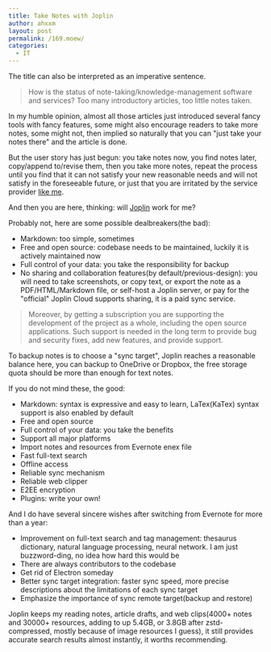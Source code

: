 ```yaml
---
title: Take Notes with Joplin
author: ahxxm
layout: post
permalink: /169.moew/
categories:
  - IT
---
```


The title can also be interpreted as an imperative sentence.

<!--more-->

> How is the status of note-taking/knowledge-management software and services?
> Too many introductory articles, too little notes taken.

In my humble opinion, almost all those articles just introduced several fancy tools with fancy features, some might also encourage readers to take more notes, some might not, then implied so naturally that you can "just take your notes there" and the article is done.

But the user story has just begun: you take notes now, you find notes later, copy/append to/revise them, then you take more notes, repeat the process until you find that it can not satisfy your new reasonable needs and will not satisfy in the foreseeable future, or just that you are irritated by the service provider [like me](https://ahxxm.com/163.moew/).

And then you are here, thinking: will [Joplin](https://joplinapp.org/) work for me?

Probably not, here are some possible dealbreakers(the bad):

- Markdown: too simple, sometimes
- Free and open source: codebase needs to be maintained, luckily it is actively maintained now
- Full control of your data: you take the responsibility for backup
- No sharing and collaboration features(by default/previous-design): you will need to take screenshots, or copy text, or export the note as a PDF/HTML/Markdown file, or self-host a Joplin server, or pay for the "official" Joplin Cloud supports sharing, it is a paid sync service.

> Moreover, by getting a subscription you are supporting the development of the project as a whole, including the open source applications. Such support is needed in the long term to provide bug and security fixes, add new features, and provide support.

To backup notes is to choose a "sync target", Joplin reaches a reasonable balance here, you can backup to OneDrive or Dropbox, the free storage quota should be more than enough for text notes.

If you do not mind these, the good:

- Markdown: syntax is expressive and easy to learn, LaTex(KaTex) syntax support is also enabled by default
- Free and open source
- Full control of your data: you take the benefits
- Support all major platforms
- Import notes and resources from Evernote enex file
- Fast full-text search
- Offline access
- Reliable sync mechanism
- Reliable web clipper
- E2EE encryption
- Plugins: write your own!

And I do have several sincere wishes after switching from Evernote for more than a year:

- Improvement on full-text search and tag management: thesaurus dictionary, natural language processing, neural network. I am just buzzword-ding, no idea how hard this would be
- There are always contributors to the codebase
- Get rid of Electron someday
- Better sync target integration: faster sync speed, more precise descriptions about the limitations of each sync target
- Emphasize the importance of sync remote target(backup and restore)

Joplin keeps my reading notes, article drafts, and web clips(4000+ notes and 30000+ resources, adding to up 5.4GB, or 3.8GB after zstd-compressed, mostly because of image resources I guess), it still provides accurate search results almost instantly, it worths recommending.
